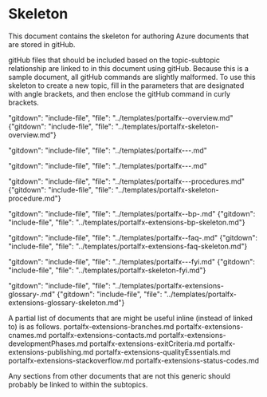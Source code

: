 # Skeleton

This document contains the skeleton for authoring Azure documents that are stored in gitHub.

<!-- topic name is a level 1 header at the beginning of the doc-->

gitHub files that should be included based on the topic-subtopic relationship are linked to in this document using gitHub.  Because this is a sample document, all gitHub commands are slightly malformed.  To use this skeleton to create a new topic, fill in the parameters that are designated with angle brackets, and then enclose the gitHub command in curly brackets.

 <!--  required Overview document.  -->
"gitdown": "include-file", "file": "../templates/portalfx-<major-area>-overview.md"
{"gitdown": "include-file", "file": "../templates/portalfx-skeleton-overview.md"}

<!--  optional subtopic documents. Use these when the topic goes deeper than an overview. The overview may contain a table that links to these sections, in addition to (or instead of) relying on the following links. -->
"gitdown": "include-file", "file": "../templates/portalfx-<major-area>-<topic>-<subtopic1>.md"

"gitdown": "include-file", "file": "../templates/portalfx-<major-area>-<topic>-<subtopic2>.md"

<!--  optional checklist document. Use this when there are specific steps to follow, or when there are specific tasks that the developer must verify as being completed.  -->
"gitdown": "include-file", "file": "../templates/portalfx-<major-area>-<topic>-procedures.md"
{"gitdown": "include-file", "file": "../templates/portalfx-skeleton-procedure.md"}
  
<!--  optional Best Practices document -->
"gitdown": "include-file", "file": "../templates/portalfx-<major-area>-bp-<topic>.md"
{"gitdown": "include-file", "file": "../templates/portalfx-extensions-bp-skeleton.md"}

<!--  optional FAQ document -->
"gitdown": "include-file", "file": "../templates/portalfx-<major-area>-faq-<topic>.md"
{"gitdown": "include-file", "file": "../templates/portalfx-extensions-faq-skeleton.md"}
   
<!--  optional FYI document, for links that could not be included in the content within the natural flow of the doc -->

"gitdown": "include-file", "file": "../templates/portalfx-<major-area>-<topic>-fyi.md"
{"gitdown": "include-file", "file": "../templates/portalfx-skeleton-fyi.md"}

<!--  required Glossary document.  -->
"gitdown": "include-file", "file": "../templates/portalfx-extensions-glossary-<major-area>.md"
{"gitdown": "include-file", "file": "../templates/portalfx-extensions-glossary-skeleton.md"}

 A partial list of documents that are might be useful inline (instead of linked to) is as follows.
portalfx-extensions-branches.md
portalfx-extensions-cnames.md
portalfx-extensions-contacts.md
portalfx-extensions-developmentPhases.md
portalfx-extensions-exitCriteria.md
portalfx-extensions-publishing.md
portalfx-extensions-qualityEssentials.md
portalfx-extensions-stackoverflow.md
portalfx-extensions-status-codes.md

Any sections from other documents that are not this generic should probably be linked to within the subtopics.
